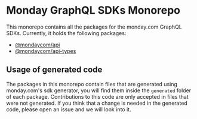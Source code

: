 # Monday GraphQL SDKs Monorepo
This monorepo contains all the packages for the monday.com GraphQL SDKs. Currently, it holds the following packages:
- [@mondaycom/api](./packages/api/README.md)
- [@mondaycom/api-types](./packages/api-types)

## Usage of generated code
The packages in this monorepo contain files that are generated using monday.com's sdk generator, you will find them inside the `generated` folder of each package. 
Contributions to this code are only accepted in files that were not generated. If you think that a change is needed in the generated code, please open an issue and we will look into it.
